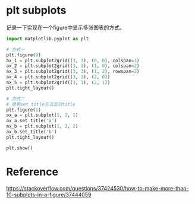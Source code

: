 # plt subplots

记录一下实现在一个figure中显示多张图表的方式。

```python
import matplotlib.pyplot as plt

# 方式一
plt.figure(0)
ax_1 = plt.subplot2grid((3, 3), (0, 0), colspan=3)
ax_2 = plt.subplot2grid((3, 3), (1, 0), colspan=2)
ax_3 = plt.subplot2grid((3, 3), (1, 2), rowspan=2)
ax_4 = plt.subplot2grid((3, 3), (2, 0))
ax_5 = plt.subplot2grid((3, 3), (2, 1))
plt.tight_layout()

# 方式二
# 使用set_title方法显示title
plt.figure(1)
ax_a = plt.subplot(1, 2, 1)
ax_a.set_title('a')
ax_b = plt.subplot(1, 2, 2)
ax_b.set_title('b')
plt.tight_layout()

plt.show()
```

# Reference
https://stackoverflow.com/questions/37424530/how-to-make-more-than-10-subplots-in-a-figure/37444059
